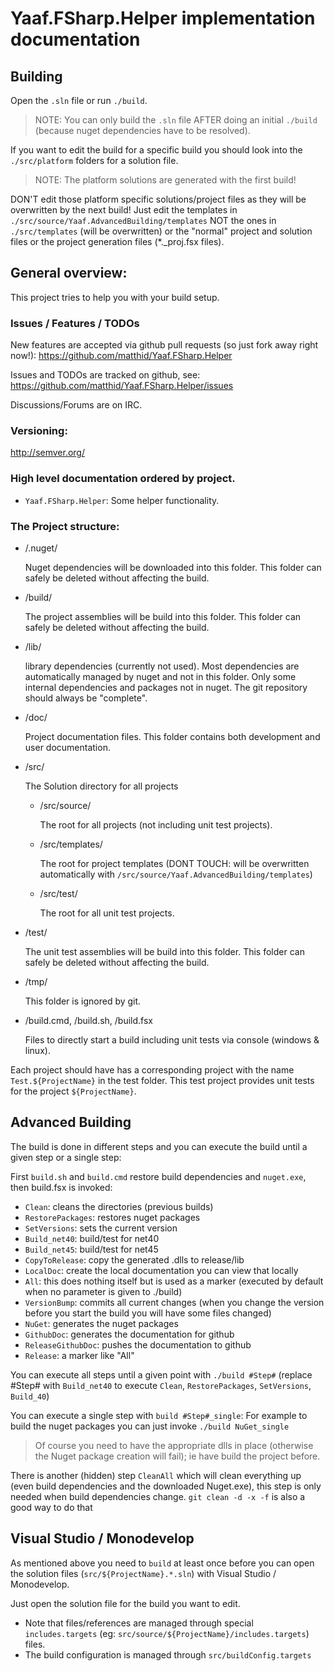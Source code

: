 ﻿# Yaaf.FSharp.Helper implementation documentation 

## Building
Open the ``.sln`` file or run ``./build``.

> NOTE: You can only build the `.sln` file AFTER doing an initial `./build` (because nuget dependencies have to be resolved).

If you want to edit the build for a specific build you should look into the `./src/platform` folders for a solution file.

> NOTE: The platform solutions are generated with the first build!

DON'T edit those platform specific solutions/project files as they will be overwritten by the next build!
Just edit the templates in `./src/source/Yaaf.AdvancedBuilding/templates` NOT the ones in `./src/templates` (will be overwritten)
or the "normal" project and solution files or the project generation files (*._proj.fsx files).

## General overview:

This project tries to help you with your build setup.

### Issues / Features / TODOs

New features are accepted via github pull requests (so just fork away right now!):  https://github.com/matthid/Yaaf.FSharp.Helper

Issues and TODOs are tracked on github, see: https://github.com/matthid/Yaaf.FSharp.Helper/issues

Discussions/Forums are on IRC. 

### Versioning: 

http://semver.org/

### High level documentation ordered by project.

- `Yaaf.FSharp.Helper`: Some helper functionality.

### The Project structure:

- /.nuget/

	Nuget dependencies will be downloaded into this folder. 
	This folder can safely be deleted without affecting the build.

- /build/

	The project assemblies will be build into this folder. This folder can safely be deleted without affecting the build.

- /lib/

	library dependencies (currently not used). Most dependencies are automatically managed by nuget and not in this folder. 
	Only some internal dependencies and packages not in nuget. The git repository should always be "complete".

- /doc/

	Project documentation files. This folder contains both development and user documentation.

- /src/

	The Solution directory for all projects

	- /src/source/

		The root for all projects (not including unit test projects).

	- /src/templates/

		The root for project templates (DONT TOUCH: will be overwritten automatically with `/src/source/Yaaf.AdvancedBuilding/templates`)
    
	- /src/test/

		The root for all unit test projects.

- /test/

	The unit test assemblies will be build into this folder. This folder can safely be deleted without affecting the build.

- /tmp/

	This folder is ignored by git.

- /build.cmd, /build.sh, /build.fsx

	Files to directly start a build including unit tests via console (windows & linux).

Each project should have has a corresponding project with the name `Test.${ProjectName}` in the test folder.
This test project provides unit tests for the project `${ProjectName}`.

## Advanced Building

The build is done in different steps and you can execute the build until a given step or a single step:

First `build.sh` and `build.cmd` restore build dependencies and `nuget.exe`, then build.fsx is invoked:

 - `Clean`: cleans the directories (previous builds)
 - `RestorePackages`: restores nuget packages
 - `SetVersions`: sets the current version
 - `Build_net40`: build/test for net40
 - `Build_net45`: build/test for net45
 - `CopyToRelease`: copy the generated .dlls to release/lib
 - `LocalDoc`: create the local documentation you can view that locally
 - `All`: this does nothing itself but is used as a marker (executed by default when no parameter is given to ./build)
 - `VersionBump`: commits all current changes (when you change the version before you start the build you will have some files changed)
 - `NuGet`: generates the nuget packages
 - `GithubDoc`: generates the documentation for github
 - `ReleaseGithubDoc`: pushes the documentation to github
 - `Release`: a marker like "All"

You can execute all steps until a given point with `./build #Step#` (replace #Step# with `Build_net40` to execute `Clean`, `RestorePackages`, `SetVersions`, `Build_40`)

You can execute a single step with `build #Step#_single`: For example to build the nuget packages you can just invoke `./build NuGet_single` 

> Of course you need to have the appropriate dlls in place (otherwise the Nuget package creation will fail); ie have build the project before.


There is another (hidden) step `CleanAll` which will clean everything up (even build dependencies and the downloaded Nuget.exe), 
this step is only needed when build dependencies change. `git clean -d -x -f` is also a good way to do that

## Visual Studio / Monodevelop

As mentioned above you need to `build` at least once before you can open the 
solution files (`src/${ProjectName}.*.sln`) with Visual Studio / Monodevelop.

Just open the solution file for the build you want to edit. 

 - Note that files/references are managed through special `includes.targets` (eg: `src/source/${ProjectName}/includes.targets`) files.
 - The build configuration is managed through `src/buildConfig.targets`